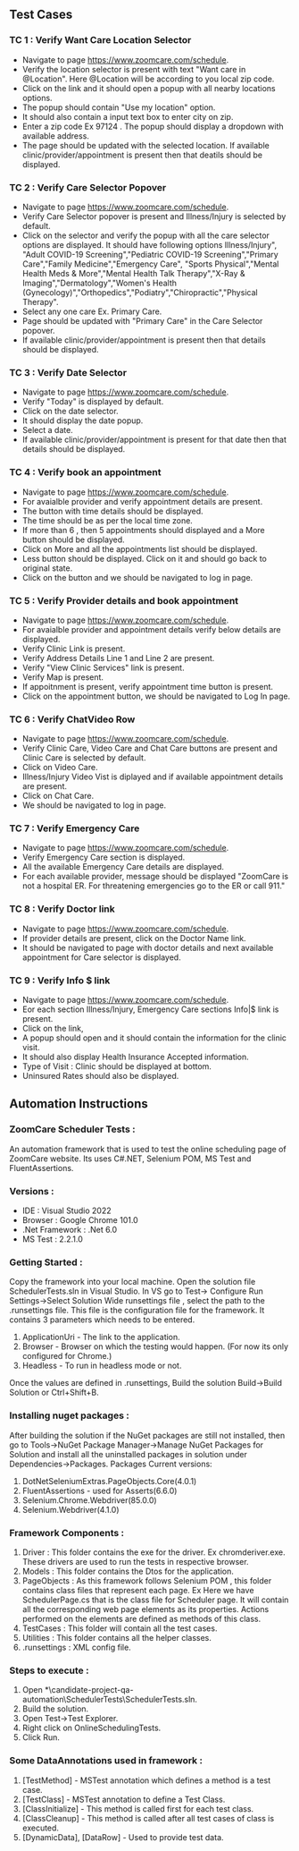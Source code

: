 ## Test Cases

### TC 1 : Verify Want Care Location Selector

- Navigate to page https://www.zoomcare.com/schedule.
- Verify the location selector is present with text "Want care in @Location". Here @Location will be according to you local zip code.
- Click on the link and it should open a popup with all nearby locations options.
- The popup should contain "Use my location" option.
- It should also contain a input text box to enter city on zip.
- Enter a zip code Ex 97124 . The popup should display a dropdown with available address. 
- The page should be updated with the selected location. If available clinic/provider/appointment is present then that deatils should be displayed.

### TC 2 : Verify Care Selector Popover

- Navigate to page https://www.zoomcare.com/schedule.
- Verify Care Selector popover is present and Illness/Injury is selected by default.
- Click on the selector and verify the popup with all the care selector options are displayed. It should have following options Illness/Injury", "Adult COVID-19 Screening","Pediatric COVID-19 Screening","Primary Care","Family Medicine","Emergency Care",
  "Sports Physical","Mental Health Meds & More","Mental Health Talk Therapy","X-Ray & Imaging","Dermatology","Women's Health (Gynecology)","Orthopedics","Podiatry","Chiropractic","Physical Therapy".
- Select any one care Ex. Primary Care.
- Page should be updated with "Primary Care" in the Care Selector popover.
- If available clinic/provider/appointment is present then that details should be displayed.

### TC 3 : Verify Date Selector

- Navigate to page https://www.zoomcare.com/schedule.
- Verify "Today" is displayed by default.
- Click on the date selector.
- It should display the date popup.
- Select a date.
- If available clinic/provider/appointment is present for that date then that details should be displayed.

### TC 4 : Verify book an appointment 

- Navigate to page https://www.zoomcare.com/schedule.
- For avaialble provider and verify appointment details are present.
- The button with time details should be displayed. 
- The time should be as per the local time zone.
- If more than 6 , then 5 appointments should displayed and a More button should be displayed.
- Click on More and all the appointments list should be displayed.
- Less button should be displayed. Click on it and should go back to original state.
- Click on the button and we should be navigated to log in page.

### TC 5 : Verify Provider details and book appointment

- Navigate to page https://www.zoomcare.com/schedule.
- For avaialble provider and appointment details verify below details are displayed.
- Verify Clinic Link is present.
- Verify Address Details Line 1 and Line 2 are present.
- Verify "View Clinic Services" link is present.
- Verify Map is present.
- If appoitnment is present, verify appointment time button is present.
- Click on the appointment button, we should be navigated to Log In page.

### TC 6 : Verify ChatVideo Row

- Navigate to page https://www.zoomcare.com/schedule.
- Verify Clinic Care, Video Care and Chat Care buttons are present and Clinic Care is selected by default.
- Click on Video Care.
- Illness/Injury Video Vist is diplayed and if available appointment details are present.
- Click on Chat Care.
- We should be navigated to log in page.

### TC 7 : Verify Emergency Care

- Navigate to page https://www.zoomcare.com/schedule.
- Verify Emergency Care section is displayed.
- All the available Emergency Care details are displayed.
- For each available provider, message should be displayed "ZoomCare is not a hospital ER. For threatening emergencies go to the ER or call 911."

### TC 8 : Verify Doctor link

- Navigate to page https://www.zoomcare.com/schedule.
- If provider details are present, click on the Doctor Name link.
- It should be navigated to page with doctor details and next available appointment for Care selector is displayed.

### TC 9 : Verify Info $ link 

- Navigate to page https://www.zoomcare.com/schedule.
- Eor each section Illness/Injury, Emergency Care sections Info|$ link is present.
- Click on the link,
- A popup should open and it should contain the information for the clinic visit.
- It should also display Health Insurance Accepted information.
- Type of Visit : Clinic should be displayed at bottom.
- Uninsured Rates should also be displayed.






## Automation Instructions

### ZoomCare Scheduler Tests : 

An automation framework that is used to test the online scheduling page of ZoomCare website. Its uses C#.NET, Selenium POM, MS Test and FluentAssertions. 

### Versions : 

- IDE : Visual Studio 2022
- Browser : Google Chrome 101.0
- .Net Framework : .Net 6.0
- MS Test : 2.2.1.0

### Getting Started : 

Copy the framework into your local machine. Open the solution file SchedulerTests.sln in Visual Studio. In VS go to Test-> Configure Run Settings->Select Solution Wide runsettings file , select the path to the .runsettings file. 
This file is the configuration file for the framework. It contains 3 parameters which needs to be entered.
1. ApplicationUri - The link to the application.
2. Browser - Browser on which the testing would happen. (For now its only configured for Chrome.)
3. Headless - To run in headless mode or not.

Once the values are defined in .runsettings, Build the solution Build->Build Solution or Ctrl+Shift+B. 

### Installing nuget packages :

After building the solution if the NuGet packages are still not installed, then go to Tools->NuGet Package Manager->Manage NuGet Packages for Solution and install all the uninstalled packages in solution under Dependencies->Packages.
Packages Current versions:
1. DotNetSeleniumExtras.PageObjects.Core(4.0.1)
2. FluentAssertions - used for Asserts(6.6.0)
3. Selenium.Chrome.Webdriver(85.0.0)
4. Selenium.Webdriver(4.1.0)

### Framework Components :

1. Driver : This folder contains the exe for the driver. Ex chromderiver.exe. These drivers are used to run the tests in respective browser.
2. Models : This folder contains the Dtos for the application.
3. PageObjects : As this framework follows Selenium POM , this folder contains class files that represent each page. Ex Here we have SchedulerPage.cs that is the class file for Scheduler page. It will contain all the corresponding web page elements as its properties.
   Actions performed on the elements are defined as methods of this class.
4. TestCases : This folder will contain all the test cases.
5. Utilities : This folder contains all the helper classes.
6. .runsettings : XML config file.

### Steps to execute :

1. Open *\candidate-project-qa-automation\SchedulerTests\SchedulerTests.sln.
2. Build the solution.
3. Open Test->Test Explorer.
4. Right click on OnlineSchedulingTests.
5. Click Run.

### Some DataAnnotations used in framework :

1. [TestMethod] - MSTest annotation which defines a method is a test case.
2. [TestClass] - MSTest annotation to define a Test Class.
3. [ClassInitialize] - This method is called first for each test class.
4. [ClassCleanup] - This method is called after all test cases of class is executed.
5. [DynamicData], [DataRow] - Used to provide test data.

